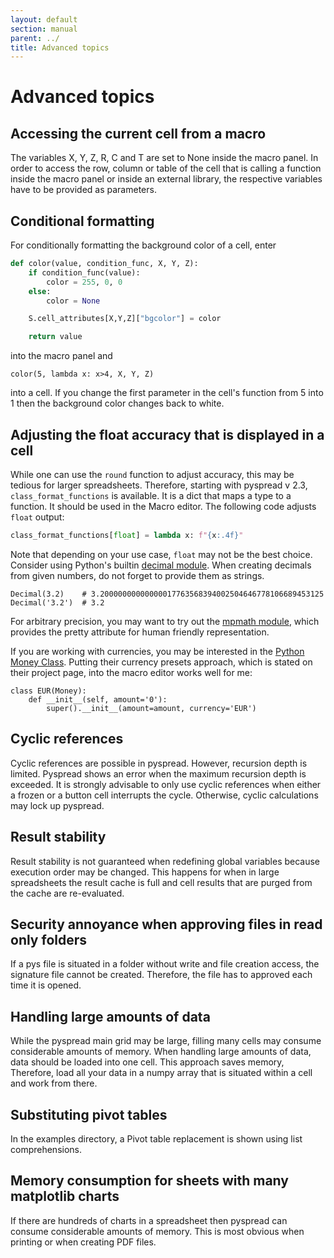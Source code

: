 ```yaml
---
layout: default
section: manual
parent: ../
title: Advanced topics
---
```


# Advanced topics

## Accessing the current cell from a macro

The variables X, Y, Z, R, C and T are set to None inside the macro panel. In order to access the row, column or table of the cell that is calling a function inside the macro panel or inside an external library, the respective variables have to be provided as parameters.

## Conditional formatting

For conditionally formatting the background color of a cell, enter
```python
def color(value, condition_func, X, Y, Z):
    if condition_func(value):
        color = 255, 0, 0
    else:
        color = None

    S.cell_attributes[X,Y,Z]["bgcolor"] = color

    return value
```
into the macro panel and
```
color(5, lambda x: x>4, X, Y, Z)
```
into a cell.
If you change the first parameter in the cell's function from 5 into 1 then the background color changes back to white.


## Adjusting the float accuracy that is displayed in a cell

While one can use the `round` function to adjust accuracy, this may be tedious for larger spreadsheets.
Therefore, starting with pyspread v 2.3, `class_format_functions` is available. It is a dict that maps a type to a function.
It should be used in the Macro editor. The following code adjusts `float` output:

```python
class_format_functions[float] = lambda x: f"{x:.4f}"
```

Note that depending on your use case, `float` may not be the best choice. Consider using Python's builtin [decimal module](https://docs.python.org/3/library/decimal.html). When creating decimals from given numbers, do not forget to provide them as strings.

```
Decimal(3.2)    # 3.20000000000000017763568394002504646778106689453125
Decimal('3.2')  # 3.2
```

For arbitrary precision, you may want to try out the [mpmath module](https://pypi.org/project/mpmath/), which
provides the pretty attribute for human friendly representation.

If you are working with currencies, you may be interested in the [Python Money Class](https://pypi.org/project/money/).
Putting their currency presets approach, which is stated on their project page, into the macro editor works well for me:

```
class EUR(Money):
    def __init__(self, amount='0'):
        super().__init__(amount=amount, currency='EUR')
```


## Cyclic references

Cyclic references are possible in pyspread. However, recursion depth is limited. Pyspread shows an error when the maximum recursion depth is exceeded. It is strongly advisable to only use cyclic references when either a frozen or a button cell interrupts the cycle. Otherwise, cyclic calculations may lock up pyspread.

## Result stability

Result stability is not guaranteed when redefining global variables because execution order may be changed. This happens for when in large spreadsheets the result cache is full and cell results that are purged from the cache are re-evaluated.

## Security annoyance when approving files in read only folders

If a pys file is situated in a folder without write and file creation access, the signature file cannot be created. Therefore, the file has to approved each time it is opened.

## Handling large amounts of data

While the pyspread main grid may be large, filling many cells may consume considerable amounts of memory. When handling large amounts of data, data should be loaded into one cell. This approach saves memory, Therefore, load all your data in a numpy array that is situated within a cell and work from there.

## Substituting pivot tables

In the examples directory, a Pivot table replacement is shown using list comprehensions.

## Memory consumption for sheets with many matplotlib charts

If there are hundreds of charts in a spreadsheet then pyspread can consume considerable amounts of memory. This is most obvious when printing or when creating PDF files.
